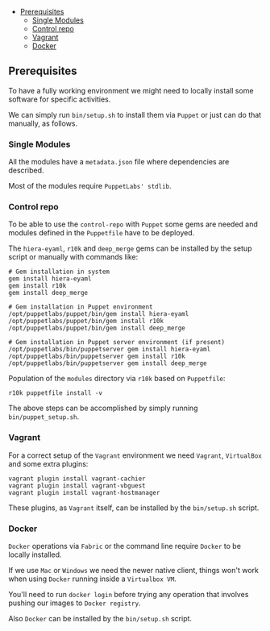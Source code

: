 - [Prerequisites](#prerequisites)
    - [Single Modules](#single-modules)
    - [Control repo](#control-repo)
    - [Vagrant](#vagrant)
    - [Docker](#docker)

## Prerequisites

To have a fully working environment we might need to locally install some software for specific activities.

We can simply run ```bin/setup.sh``` to install them via `Puppet` or just can do that manually, as follows.

### Single Modules

All the modules have a ```metadata.json``` file where dependencies are described.

Most of the modules require `PuppetLabs' stdlib`.

### Control repo

To be able to use the `control-repo` with `Puppet` some gems are needed and modules defined in the ```Puppetfile``` have to be deployed.

The `hiera-eyaml`, `r10k` and `deep_merge` gems can be installed by the setup script or manually with commands like:

    # Gem installation in system
    gem install hiera-eyaml
    gem install r10k
    gem install deep_merge

    # Gem installation in Puppet environment
    /opt/puppetlabs/puppet/bin/gem install hiera-eyaml
    /opt/puppetlabs/puppet/bin/gem install r10k
    /opt/puppetlabs/puppet/bin/gem install deep_merge

    # Gem installation in Puppet server environment (if present)
    /opt/puppetlabs/bin/puppetserver gem install hiera-eyaml
    /opt/puppetlabs/bin/puppetserver gem install r10k
    /opt/puppetlabs/bin/puppetserver gem install deep_merge

Population of the ```modules``` directory via ```r10k``` based on ```Puppetfile```:

    r10k puppetfile install -v

The above steps can be accomplished by simply running ```bin/puppet_setup.sh```.


### Vagrant

For a correct setup of the `Vagrant` environment we need `Vagrant`, `VirtualBox` and some extra plugins:

    vagrant plugin install vagrant-cachier
    vagrant plugin install vagrant-vbguest
    vagrant plugin install vagrant-hostmanager

These plugins, as `Vagrant` itself, can be installed by the ```bin/setup.sh``` script.

### Docker

`Docker` operations via `Fabric` or the command line require `Docker` to be locally installed.

If we use `Mac` or `Windows` we need the newer native client, things won't work when using `Docker` running inside a `Virtualbox VM`.

You'll need to run ```docker login``` before trying any operation that involves pushing our images to `Docker registry`.

Also `Docker` can be installed by the ```bin/setup.sh``` script.
